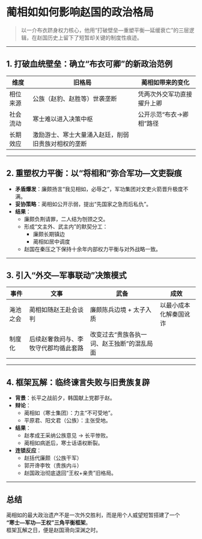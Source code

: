# 蔺相如如何影响赵国的政治格局

> 以一介布衣跻身权力核心，他用“打破壁垒—重塑平衡—延缓衰亡”的三层逻辑，在赵国历史上留下了短暂却关键的制度性痕迹。

---

## 1. 打破血统壁垒：确立“布衣可卿”的新政治范例
| 维度 | 旧格局 | 蔺相如带来的变化 |
|---|---|---|
| 相位来源 | 公族（赵豹、赵胜等）世袭垄断 | 凭两次外交军功直接擢升上卿 |
| 社会流动 | 寒士难以进入决策中枢 | 公开示范“布衣→卿相”路径 |
| 长期效应 | 激励游士、寒士大量涌入赵廷，削弱旧贵族对相权的垄断 |

---

## 2. 重塑权力平衡：以“将相和”弥合军功—文吏裂痕
- **矛盾爆发**：廉颇扬言“我见相如，必辱之”，军功集团对文吏火箭晋升极度不满。
- **妥协策略**：蔺相如公开示弱，提出“先国家之急而后私仇”。
- **结果**：
  - 廉颇负荆请罪，二人结为刎颈之交。
  - 形成“文主外、武主内”的默契分工：  
    - 廉颇长期镇边  
    - 蔺相如居中调度
  - 赵国在秦压之下保持十余年内部权力平衡与对外战略一致。

---

## 3. 引入“外交—军事联动”决策模式
| 事件 | 文事 | 武备 | 成效 |
|---|---|---|---|
| 渑池之会 | 蔺相如随赵王赴会谈判 | 廉颇陈兵边境 + 太子入质 | 以最小成本化解秦国讹诈 |
| 制度化 | 后续赵奢救阏与、李牧守代郡均循此套路 | 改变过去“贵族各执一词、赵王独断”的混乱局面 |

---

## 4. 框架瓦解：临终谏言失败与旧贵族复辟
- **背景**：长平之战前夕，韩国献上党郡于赵。
- **辩论**：
  - 蔺相如（寒士集团）：力主“不可受地”。
  - 平原君、阳文君（公族）：主张受地。
- **结果**：
  - 赵孝成王采纳公族意见 → 长平惨败。
  - 蔺相如病逝后，寒士话语权断裂。
- **连锁反应**：
  - 赵括代廉颇（公族干军）
  - 郭开谗李牧（贵族内斗）
  - 赵国政治彻底退回“王权+亲贵”旧格局。

---

## 总结
蔺相如的最大政治遗产不是一次外交胜利，而是用个人威望短暂搭建了一个  
**“寒士—军功—王权”三角平衡框架**。  
框架瓦解之日，便是赵国滑向深渊之时。